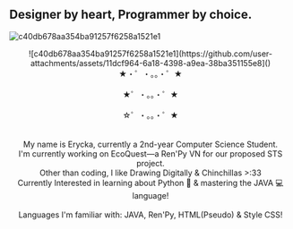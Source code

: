 ## Designer by heart, Programmer by choice.

<!--
**Chiuumin/Chiuumin** is a ✨ _special_ ✨ repository because its `README.md` (this file) appears on your GitHub profile.

Here are some ideas to get you started:

- 🔭 I’m currently working on ...
- 🌱 I’m currently learning ...
- 👯 I’m looking to collaborate on ...
- 🤔 I’m looking for help with ...
- 💬 Ask me about ...
- 📫 How to reach me: ...
- 😄 Pronouns: ...
- ⚡ Fun fact: ...
-->
![c40db678aa354ba91257f6258a1521e1](https://github.com/user-attachments/assets/11dcf964-6a18-4398-a9ea-38ba351155e8)</br>
<p align="center">
  ![c40db678aa354ba91257f6258a1521e1](https://github.com/user-attachments/assets/11dcf964-6a18-4398-a9ea-38ba351155e8](<image-link>)
  <br>
  ★・゜・。。・゜★
  <br>
  <br>
  ★゜・。。・゜★
  <br>
  <br>
  ☆゜・。。・゜★
  <br>
  <br>
  <br>
  My name is Erycka, currently a 2nd-year Computer Science Student. <br>
  I'm currently working on EcoQuest—a Ren'Py VN for our proposed STS project. <br>
  Other than coding, I like Drawing Digitally & Chinchillas >:33 <br>
  Currently Interested in learning about Python 🐍 & mastering the JAVA 💻 language! <br>
  <br>
  Languages I'm familiar with: JAVA, Ren'Py, HTML(Pseudo) & Style CSS!
</p>
